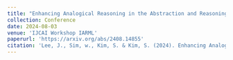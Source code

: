 ```yaml
---
title: "Enhancing Analogical Reasoning in the Abstraction and Reasoning Corpus via Model-Based RL"
collection: Conference
date: 2024-08-03
venue: 'IJCAI Workshop IARML'
paperurl: 'https://arxiv.org/abs/2408.14855'
citation: 'Lee, J., Sim, w., Kim, S. & Kim, S. (2024). Enhancing Analogical Reasoning in the Abstraction and Reasoning Corpus via Model-Based RL. IJCAI Workshop IARML.'
---
```

